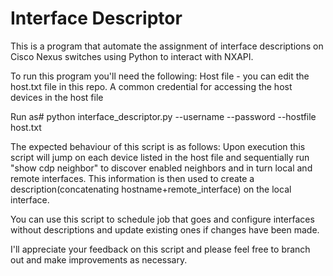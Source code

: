 # Interface Descriptor

This is a program that automate the assignment of interface descriptions on Cisco Nexus switches using Python to interact with NXAPI.

To run this program you'll need the following:
Host file - you can edit the host.txt file in this repo.
A common credential for accessing the host devices in the host file

Run as# python interface_descriptor.py --username <username> --password <password> --hostfile host.txt

The expected behaviour of this script is as follows:
Upon execution this script will jump on each device listed in the host file and sequentially run "show cdp neighbor" to discover enabled neighbors and in turn local and remote interfaces.
This information is then used to create a description(concatenating hostname+remote_interface) on the local interface.

You can use this script to schedule job that goes and configure interfaces without descriptions and update existing ones if changes have been made.

I'll appreciate your feedback on this script and please feel free to branch out and make improvements as necessary.


